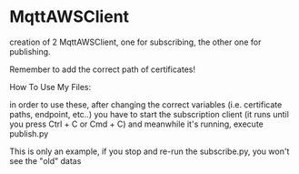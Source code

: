 # MqttAWSClient
creation of 2 MqttAWSClient, one for subscribing, the other one for publishing.

Remember to add the correct path of certificates!

How To Use My Files:

in order to use these, after changing the correct variables (i.e. certificate paths, endpoint, etc..)
you have to start the subscription client (it runs until you press Ctrl + C or Cmd + C) and meanwhile it's running, execute publish.py

This is only an example, if you stop and re-run the subscribe.py, you won't see the "old" datas
